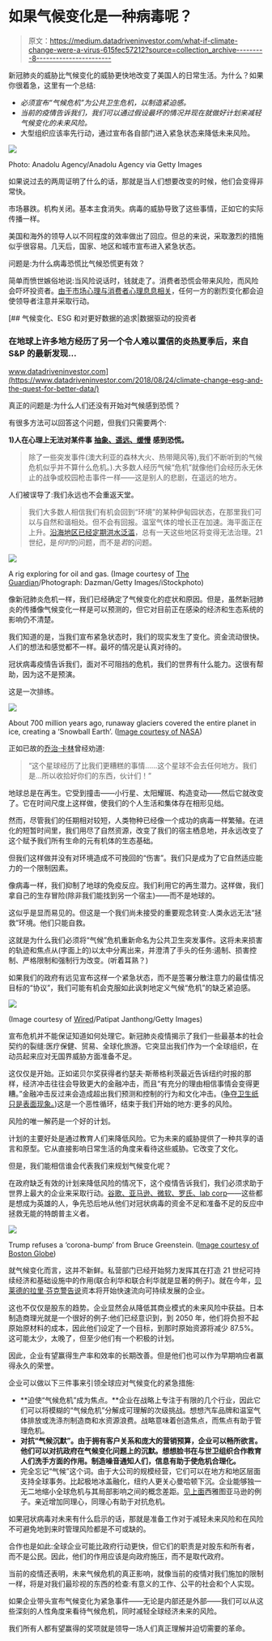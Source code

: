 # 如果气候变化是一种病毒呢？

> 原文：<https://medium.datadriveninvestor.com/what-if-climate-change-were-a-virus-615fec57212?source=collection_archive---------8----------------------->

新冠肺炎的威胁比气候变化的威胁更快地改变了美国人的日常生活。为什么？如果你很着急，这里有一个总结:

*   *必须宣布“气候危机”为公共卫生危机，以制造紧迫感。*
*   *当前的疫情告诉我们，我们可以通过假设最坏的情况并现在就做好计划来减轻气候变化的未来风险。*
*   大型组织应该率先行动，通过宣布各自部门进入紧急状态来降低未来风险。

![](img/ca33c77cb941a292dee88eca7ea98a21.png)

Photo: Anadolu Agency/Anadolu Agency via Getty Images

如果说过去的两周证明了什么的话，那就是当人们想要改变的时候，他们会变得非常快。

市场暴跌。机构关闭。基本主食消失。病毒的威胁导致了这些事情，正如它的实际传播一样。

美国和海外的领导人以不同程度的效率做出了回应。但总的来说，采取激烈的措施似乎很容易。几天后，国家、地区和城市宣布进入紧急状态。

问题是:为什么病毒恐慌比气候恐慌更有效？

简单而愤世嫉俗地说:当风险说话时，钱就走了。消费者恐慌会带来风险，而风险会吓坏投资者。[由于市场心理与消费者心理息息相关](https://www.nytimes.com/2020/03/13/business/stocks-surge-trump-coronavirus-tests.html)，任何一方的剧烈变化都会迫使领导者注意并采取行动。

[](https://www.datadriveninvestor.com/2018/08/24/climate-change-esg-and-the-quest-for-better-data/) [## 气候变化、ESG 和对更好数据的追求|数据驱动的投资者

### 在地球上许多地方经历了另一个令人难以置信的炎热夏季后，来自 S&P 的最新发现…

www.datadriveninvestor.com](https://www.datadriveninvestor.com/2018/08/24/climate-change-esg-and-the-quest-for-better-data/) 

真正的问题是:为什么人们还没有开始对气候感到恐慌？

有很多方法可以回答这个问题，但我们只需要两个:

**1)人在心理上无法对某件事** [**抽象、遥远、缓慢**](https://nymag.com/intelligencer/2017/07/scientist-jim-hansen-the-planet-could-become-ungovernable.html) **感到恐慌。**

> 除了一些突发事件(澳大利亚的森林大火、热带飓风等),我们不断听到的气候危机似乎并不算什么危机。).大多数人经历气候“危机”就像他们会经历永无休止的战争或校园枪击事件一样——这是别人的悲剧，在遥远的地方。

人们被误导了:我们永远也不会重返天堂。

> 我们大多数人相信我们有机会回到“环境”的某种伊甸园状态，在那里我们可以与自然和谐相处。但不会有回报。温室气体的增长正在加速。海平面正在上升。[沿海地区已经定期洪水泛滥](https://www.ucsusa.org/sites/default/files/attach/2017/07/when-rising-seas-hit-home-florida-fact-sheet.pdf)，总有一天这些地区将变得无法治理。21 世纪，是*何时*的问题，而不是*若*的问题。

![](img/6376990fc17173a30527929aeddec72d.png)

A rig exploring for oil and gas. (Image courtesy of [The Guardian](https://www.theguardian.com/sustainable-business/2017/jul/10/100-fossil-fuel-companies-investors-responsible-71-global-emissions-cdp-study-climate-change)/Photograph: Dazman/Getty Images/iStockphoto)

像新冠肺炎危机一样，我们已经确定了气候变化的症状和原因。但是，虽然新冠肺炎的传播像气候变化一样是可以预测的，但它对目前正在感染的经济和生态系统的影响仍不清楚。

我们知道的是，当我们宣布紧急状态时，我们的现实发生了变化。资金流动很快。人们的想法和感觉都不一样。最坏的情况是认真对待的。

冠状病毒疫情告诉我们，面对不可阻挡的危机，我们的世界有什么能力。这很有帮助，因为这不是预演。

这是一次排练。

![](img/abef06a283265052016b24f8d8fb5d5b.png)

About 700 million years ago, runaway glaciers covered the entire planet in ice, creating a ‘Snowball Earth’. ([Image courtesy of NASA](https://astrobiology.nasa.gov/news/sustaining-aerobic-eukaryotes-on-snowball-earth/))

正如已故的[乔治·卡林](https://www.youtube.com/watch?v=EjmtSkl53h4)曾经劝道:

> “这个星球经历了比我们更糟糕的事情……这个星球不会去任何地方。我们是…所以收拾好你们的东西，伙计们！”

地球总是在再生。它受到撞击——小行星、太阳耀斑、构造变动——然后它就改变了。它在时间尺度上这样做，使我们的个人生活和集体存在相形见绌。

然而，尽管我们的任期相对较短，人类物种已经像一个成功的病毒一样繁殖。在进化的短暂时间里，我们用尽了自然资源，改变了我们的宿主栖息地，并永远改变了这个赋予我们所有生命的元有机体的生态基础。

但我们这样做并没有对环境造成不可挽回的“伤害”。我们只是成为了它自然适应能力的一个限制因素。

像病毒一样，我们抑制了地球的免疫反应。我们利用它的再生潜力。这样做，我们拿自己的生存冒险(除非我们能找到另一个宿主)——而不是地球的。

这似乎是显而易见的。但这是一个我们尚未接受的重要观念转变:人类永远无法“拯救”环境。他们只能自救。

这就是为什么我们必须将“气候”危机重新命名为公共卫生突发事件。这将未来损害的轨迹和焦点从(字面上的)以太中分离出来，并澄清了手头的任务:遏制、损害控制、严格限制和强制行为改变。(听着耳熟？)

如果我们的政府有远见宣布这样一个紧急状态，而不是签署分散注意力的最佳情况目标的“协议”，我们可能有机会克服如此讽刺地定义气候“危机”的缺乏紧迫感。

![](img/8a958877478706086cbf0709e3f87421.png)

(Image courtesy of [Wired](https://www.wired.com/story/wuhan-china-coronavirus-global-health-emergency/)/Patipat Janthong/Getty Images)

宣布危机并不能保证知道如何处理它。新冠肺炎疫情揭示了我们一些最基本的社会契约的裂缝:医疗保健、贸易、全球化旅游。它突显出我们作为一个全球组织，在动员起来应对无国界威胁方面准备不足。

这仅仅是开始。正如诺贝尔奖获得者约瑟夫·斯蒂格利茨最近告诉纽约时报的那样，经济冲击往往会导致更大的金融冲击，而且“有充分的理由相信事情会变得更糟。”金融冲击反过来会造成超出我们预测和控制的行为和文化冲击。([争夺卫生纸只是表面现象。](https://www.youtube.com/watch?v=GVHYTdGUAZM))这是一个恶性循环，结束于我们开始的地方:更多的风险。

风险的唯一解药是一个好的计划。

计划的主要好处是通过教育人们来降低风险。它为未来的威胁提供了一种共享的语言和原型。它从直接影响日常生活的角度来看待这些威胁。它改变了文化。

但是，我们能相信谁会代表我们来规划气候变化呢？

在政府缺乏有效的计划来降低风险的情况下，这个疫情告诉我们，我们必须求助于世界上最大的企业来采取行动。[谷歌、亚马逊、微软、罗氏、lab corp](https://nymag.com/intelligencer/2020/03/thanks-to-trump-coronavirus-will-make-some-people-rich.html)——这些都是想成为英雄的人，争先恐后地从他们对冠状病毒的资金不足和准备不足的反应中拯救无能的特朗普主义者。

![](img/0b08dda400f0f64cf0ef3e43fd0cc6c4.png)

Trump refuses a ‘corona-bump’ from Bruce Greenstein. ([Image courtesy of Boston Globe](https://www.bostonglobe.com/news/nation/2020/03/13/trump-declares-virus-emergency-pelosi-announces-aid-deal/rAhm6LtvE1unez4w43ocWN/story.html))

就气候变化而言，这并不新鲜。私营部门已经开始努力发挥其在打造 21 世纪可持续经济和基础设施中的作用(联合利华和联合利华就是显著的例子)。就在今年，[贝莱德的拉里·芬克警告说](https://www.cnbc.com/2020/01/14/blackrocks-larry-fink-says-sustainability-is-the-top-investor-issue.html)资本将开始快速流向可持续发展的企业。

这也不仅仅是股东的趋势。企业显然会从降低其商业模式的未来风险中获益。日本制造商理光就是一个很好的例子:他们已经意识到，到 2050 年，他们将负担不起原始原材料的成本，因此他们设定了一个目标，到那时原始资源将减少 87.5%。这可能太少，太晚了，但至少他们有一个积极的计划。

因此，企业有望赢得生产率和效率的长期改善。但是他们也可以作为早期响应者赢得永久的荣誉。

企业可以做以下三件事来引领全球应对气候变化的紧急措施:

*   **迫使“气候危机”成为焦点。**企业在战略上专注于有限的几个行业，因此它们可以将模糊的“气候危机”分解成可理解的次级挑战。想想汽车品牌和温室气体排放或洗涤剂制造商和水资源浪费。战略意味着创造焦点，而焦点有助于管理危机。
*   **对抗“气候沉默”。由于拥有客户关系和庞大的营销预算，企业可以畅所欲言。他们可以对抗政府在气候变化问题上的沉默。想想脸书在与世卫组织合作教育人们洗手方面的作用。制造噪音通知人们，信息有助于使危机合理化。**
*   完全忘记“气候”这个词。由于大公司的规模经营，它们可以在地方和地区层面支持全球事务。比起极地冰盖融化，纽约人更关心曼哈顿下沉。企业能够独一无二地缩小全球危机与其局部影响之间的概念差距。[见上面](https://philanthropynewsdigest.org/news/amazon-offers-to-help-gates-foundation-deliver-covid-19-test-kits)西雅图亚马逊的例子。亲近增加同理心，同理心有助于对抗危机。

如果冠状病毒对未来有什么启示的话，那就是准备工作对于减轻未来风险和在风险不可避免地到来时管理风险都是不可或缺的。

合作也是如此:全球企业可能比政府行动更快，但它们的职责是对股东和所有者，而不是公民。因此，他们的作用应该是向政府施压，而不是取代政府。

当前的疫情还表明，未来气候危机的真正影响，就像当前的疫情对我们施加的限制一样，将是对我们最珍视的东西的检查:有意义的工作、公平的社会和个人实现。

如果企业带头宣布气候变化为紧急事件——无论是内部还是外部——我们可以从这些深刻的人性角度来看待气候危机，同时减轻全球经济未来的风险。

我们所有人都有望赢得的奖项就是领导一场人们真正理解并迫切需要的革命。